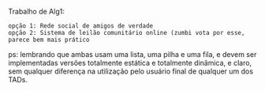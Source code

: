 Trabalho de Alg1:

	opção 1: Rede social de amigos de verdade
	opção 2: Sistema de leilão comunitário online (zumbi vota por esse, parece bem mais prático


ps: lembrando que ambas usam uma lista, uma pilha e uma fila, e devem ser implementadas versões
totalmente estática e totalmente dinâmica, e claro, sem qualquer diferença na utilização pelo usuário final
de qualquer um dos TADs.
